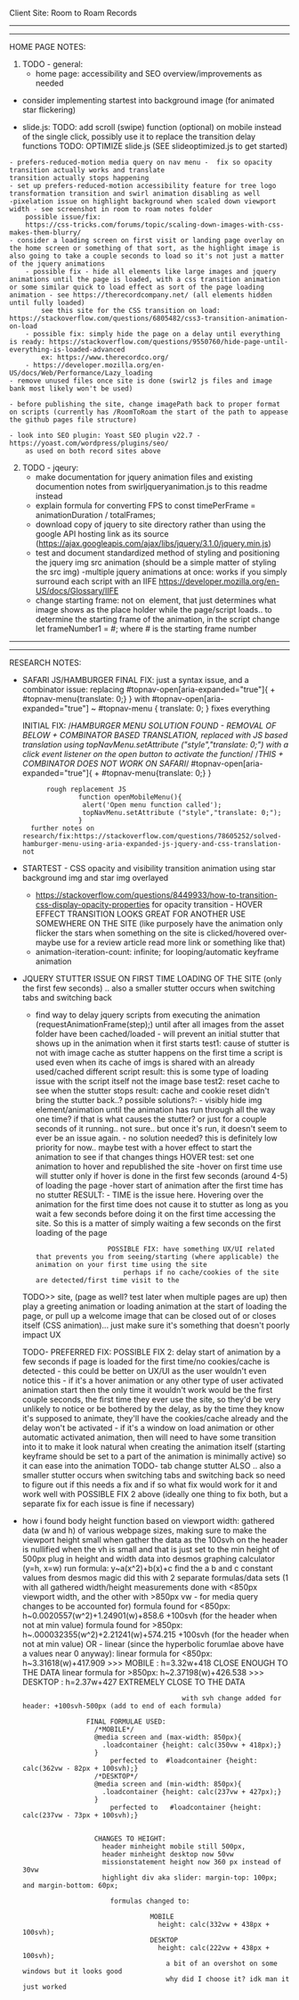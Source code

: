 Client Site: Room to Roam Records



-------------------------------------------------------------------------------------------
-------------------------------------------------------------------------------------------
HOME PAGE NOTES:

1. TODO - general:
   - home page: accessibility and SEO overview/improvements as needed

  - consider implementing startest into background image (for animated star flickering)

   - slide.js:
         TODO: add scroll (swipe) function (optional) on mobile instead of the single click, possibly use it to replace the transition delay functions
         TODO: OPTIMIZE slide.js (SEE slideoptimized.js to get started)

    - prefers-reduced-motion media query on nav menu -  fix so opacity transition actually works and translate 
    transition actually stops happening
    - set up prefers-reduced-motion accessibility feature for tree logo transformation transition and swirl animation disabling as well
    -pixelation issue on highlight background when scaled down viewport width - see screenshot in room to roam notes folder
        possible issue/fix:
        https://css-tricks.com/forums/topic/scaling-down-images-with-css-makes-them-blurry/
    - consider a loading screen on first visit or landing page overlay on the home screen or something of that sort, as the highlight image is also going to take a couple seconds to load so it's not just a matter of the jquery animations
        - possible fix - hide all elements like large images and jquery animations until the page is loaded, with a css transition animation or some similar quick to load effect as sort of the page loading animation - see https://therecordcompany.net/ (all elements hidden until fully loaded) 
            see this site for the CSS transition on load: https://stackoverflow.com/questions/6805482/css3-transition-animation-on-load
        - possible fix: simply hide the page on a delay until everything is ready: https://stackoverflow.com/questions/9550760/hide-page-until-everything-is-loaded-advanced
            ex: https://www.therecordco.org/
        - https://developer.mozilla.org/en-US/docs/Web/Performance/Lazy_loading
    - remove unused files once site is done (swirl2 js files and image bank most likely won't be used)

    - before publishing the site, change imagePath back to proper format on scripts (currently has /RoomToRoam the start of the path to appease the github pages file structure)

    - look into SEO plugin: Yoast SEO plugin v22.7 - https://yoast.com/wordpress/plugins/seo/ 
        as used on both record sites above




2. TODO - jqeury:
    - make documentation for jquery animation files and existing documention notes from swirljqueryanimation.js to this readme instead 
    - explain formula for converting FPS to const timePerFrame = animationDuration / totalFrames; 
    - download copy of jquery to site directory rather than using the google API hosting link as its source 
        (https://ajax.googleapis.com/ajax/libs/jquery/3.1.0/jquery.min.js)
    - test and document standardized method of styling and positioning the jquery img src animation
        (should be a simple matter of styling the src img)
    -multiple jquery animations at once: works if you simply surround each script with an IIFE
        https://developer.mozilla.org/en-US/docs/Glossary/IIFE
    - change starting frame: not on <img src=""> element, that just determines what image shows as the place holder while the page/script loads.. to determine the starting frame of the animation, in the script change let frameNumber1 = #; where # is the starting frame number





-------------------------------------------------------------------------------------------
-------------------------------------------------------------------------------------------
RESEARCH NOTES:

- SAFARI JS/HAMBURGER
    FINAL FIX:
        just a syntax issue, and a combinator issue:
            replacing 
                #topnav-open[aria-expanded="true"]{
                    + #topnav-menu{translate: 0;} 
                }
            with 
                #topnav-open[aria-expanded="true"] ~ #topnav-menu {
                    translate: 0; 
                }
            fixes everything

    INITIAL FIX:
    /*HAMBURGER MENU SOLUTION FOUND - REMOVAL OF BELOW + COMBINATOR BASED TRANSLATION, replaced with JS based translation using topNavMenu.setAttribute ("style","translate: 0;") with a click event listener on the open button to activate the function*/
        /*THIS + COMBINATOR DOES NOT WORK ON SAFARI*/
                #topnav-open[aria-expanded="true"]{
                    + #topnav-menu{translate: 0;} 
                }

            rough replacement JS
                    function openMobileMenu(){
                     alert('Open menu function called');
                     topNavMenu.setAttribute ("style","translate: 0;");
                    }
        further notes on research/fix:https://stackoverflow.com/questions/78605252/solved-hamburger-menu-using-aria-expanded-js-jquery-and-css-translation-not 

- STARTEST - CSS opacity and visibility transition animation using star background img and star img overlayed 
    - https://stackoverflow.com/questions/8449933/how-to-transition-css-display-opacity-properties
        for opacity transition
            - HOVER EFFECT TRANSITION LOOKS GREAT FOR ANOTHER USE SOMEWHERE ON THE SITE (like purposely have the animation only flicker the stars when something on the site is clicked/hovered over-maybe use for a review article read more link or something like that)
    - animation-iteration-count: infinite;
        for looping/automatic keyframe animation

- JQUERY STUTTER ISSUE ON FIRST TIME LOADING OF THE SITE (only the first few seconds) .. also a smaller stutter occurs when switching tabs and switching back
    - find way to delay jquery scripts from executing the animation (requestAnimationFrame(step);) until after all images from the asset folder have been cached/loaded - will prevent an initial stutter that shows up in the animation when it first starts 
        test1: cause of stutter is not with image cache as stutter happens on the first time a script is used even when its cache of imgs is shared with an already used/cached different script
            result: this is some type of loading issue with the script itself not the image base
        test2: reset cache to see when the stutter stops
            result: cache and cookie reset didn't bring the stutter back..?
        possible solutions?:
            - visibly hide img element/animation until the animation has run through all the way one time? if that is what causes the stutter? or just for a couple seconds of it running.. not sure.. but once it's run, it doesn't seem to ever be an issue again.
            - no solution needed? this is definitely low priority for now.. maybe test with a hover effect to start the animation to see if that changes things
                HOVER test: set one animation to hover and republished the site
                    -hover on first time use will stutter only if hover is done in the first few seconds (around 4-5) of loading the page
                    -hover start of animation after the first time has no stutter
                        RESULT:
                            - TIME is the issue here. Hovering over the animation for the first time does not cause it to stutter as long as you wait a few seconds before doing it on the first time accessing the site. So this is a matter of simply waiting a few seconds on the first loading of the page

                            POSSIBLE FIX: have something UX/UI related that prevents you from seeing/starting (where applicable) the animation on your first time using the site 
                                perhaps if no cache/cookies of the site are detected/first time visit to the 
  TODO>>                        site, (page as well? test later when multiple pages are up)
                                then play a greeting animation or loading animation at the start of loading the page, or pull up a welcome image that can be closed out of or closes itself (CSS animation)... just make sure it's something that doesn't poorly impact UX

  TODO- PREFERRED FIX:          POSSIBLE FIX 2: delay start of animation by a few seconds if page is loaded 
                                for the first time/no cookies/cache is detected
                                - this could be better on UX/UI as the user wouldn't even notice this
                                - if it's a hover animation or any other type of user activated animation start then the only time it wouldn't work would be the first couple seconds, the first time they ever use the site, so they'd be very unlikely to notice or be bothered by the delay, as by the time they know it's supposed to animate, they'll have the cookies/cache already and the delay won't be activated
                                - if it's a window on load animation or other automatic activated animation, then will need to have some transition into it to make it look natural when creating the animation itself (starting keyframe should be set to a part of the animation is minimally active) so it can ease into the animation
  TODO- tab change stutter      ALSO  .. also a smaller stutter occurs when switching tabs and switching back
                                so need to figure out if this needs a fix and if so what fix would work for it and work well with POSSIBLE FIX 2 above (ideally one thing to fix both, but a separate fix for each issue is fine if necessary)
                                        

- how i found body height function based on viewport width:
gathered data (w and h) of various webpage sizes, making sure to make the viewport height small when gather the data as the 100svh on the header is nullified when the vh is small and that is just set to the min height of 500px
  plug in height and width data into desmos graphing calculator (y=h, x=w)
    run formula: y~a(x^2)+b(x)+c
    find the a b and c constant values from desmos magic
  did this with 2 separate formulas/data sets (1 with all gathered width/height measurements done with <850px viewport width, and the other with >850px vw - for media query changes to be accounted for)
      formula found for <850px: 
        h~0.0020557(w^2)+1.24901(w)+858.6
          +100svh (for the header when not at min value)
      formula found for >850px: 
        h~.000032355(w^2)+2.21241(w)+574.215
          +100svh (for the header when not at min value)
    OR - linear (since the hyperbolic forumlae above have a values near 0 anyway):
        linear formula for <850px:
            h~3.31618(w)+417.909 >>> 
                            MOBILE :         h=3.32w+418 CLOSE ENOUGH TO THE DATA
        linear formula for >850px:
            h~2.37198(w)+426.538 >>> 
                            DESKTOP :         h=2.37w+427 EXTREMELY CLOSE TO THE DATA

                                              with svh change added for header: +100svh-500px (add to end of each formula)

                      FINAL FORMULAE USED:   
                        /*MOBILE*/
                        @media screen and (max-width: 850px){
                          .loadcontainer {height: calc(350vw + 418px);}
                        }
                            perfected to  #loadcontainer {height: calc(362vw - 82px + 100svh);}
                        /*DESKTOP*/
                        @media screen and (min-width: 850px){
                          .loadcontainer {height: calc(237vw + 427px);}
                        }
                            perfected to   #loadcontainer {height: calc(237vw - 73px + 100svh);}


                        CHANGES TO HEIGHT: 
                          header minheight mobile still 500px, 
                          header minheight desktop now 50vw
                          missionstatement height now 360 px instead of 30vw
                          highlight div aka slider: margin-top: 100px; and margin-bottom: 60px;
                            
                            formulas changed to:

                                      MOBILE
                                        height: calc(332vw + 438px + 100svh);
                                      DESKTOP
                                        height: calc(222vw + 438px + 100svh);
                                          a bit of an overshot on some windows but it looks good
                                          why did I choose it? idk man it just worked
